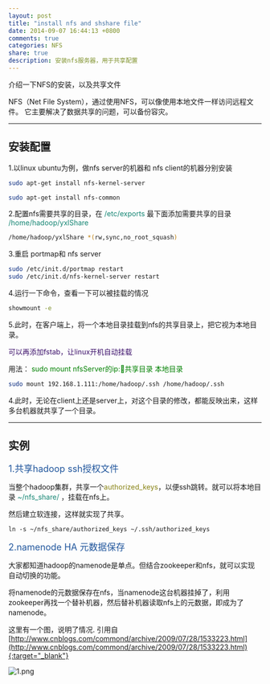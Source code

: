 ```yaml
---
layout: post
title: "install nfs and shshare file"
date: 2014-09-07 16:44:13 +0800
comments: true
categories: NFS
share: true
description: 安装nfs服务器，用于共享配置
---
```


介绍一下NFS的安装，以及共享文件

<!--more-->
NFS（Net File System），通过使用NFS，可以像使用本地文件一样访问远程文件。
它主要解决了数据共享的问题，可以备份容灾。

---

## 安装配置

1.以linux ubuntu为例，做nfs server的机器和 nfs client的机器分别安装

``` bash "nfs server"
sudo apt-get install nfs-kernel-server
```

``` bash "nfs client"
sudo apt-get install nfs-common
```

2.配置nfs需要共享的目录，在 <font color="#168674">/etc/exports </font>最下面添加需要共享的目录 <font color="#168674">/home/hadoop/yxlShare </font>

``` bash /etc/exports
/home/hadoop/yxlShare *(rw,sync,no_root_squash)
```

3.重启 portmap和 nfs server

``` bash
sudo /etc/init.d/portmap restart
sudo /etc/init.d/nfs-kernel-server restart
```

4.运行一下命令，查看一下可以被挂载的情况

``` bash
showmount -e
```

5.此时，在客户端上，将一个本地目录挂载到nfs的共享目录上，把它视为本地目录。

<font color="#3b0f6a"> 可以再添加fstab，让linux开机自动挂载 </font>

用法：<font color="green" > sudo mount nfsServer的ip:共享目录 本地目录 </font>

``` bash 示例
sudo mount 192.168.1.111:/home/hadoop/.ssh /home/hadoop/.ssh
```

4.此时，无论在client上还是server上，对这个目录的修改，都能反映出来，这样多台机器就共享了一个目录。

---

## 实例

<font size="4" color="#22579d"> 1.共享hadoop ssh授权文件</font>

当整个hadoop集群，共享一个<font color="#888315">authorized_keys</font>，以便ssh跳转。就可以将本地目录<font color="#168674"> ~/nfs_share/ </font>，挂载在nfs上。

然后建立软连接，这样就实现了共享。

```
ln -s ~/nfs_share/authorized_keys ~/.ssh/authorized_keys
```

<font size="4" color="#22579d"> 2.namenode HA 元数据保存</font>

大家都知道hadoop的namenode是单点。但结合zookeeper和nfs，就可以实现自动切换的功能。

将namenode的元数据保存在nfs，当namenode这台机器挂掉了，利用zookeeper再找一个替补机器，然后替补机器读取nfs上的元数据，即成为了namenode。

这里有一个图，说明了情况. 引用自 [http://www.cnblogs.com/commond/archive/2009/07/28/1533223.html](http://www.cnblogs.com/commond/archive/2009/07/28/1533223.html){:target="_blank"}

![1.png](/images/hadoop/20140907/1.png)
